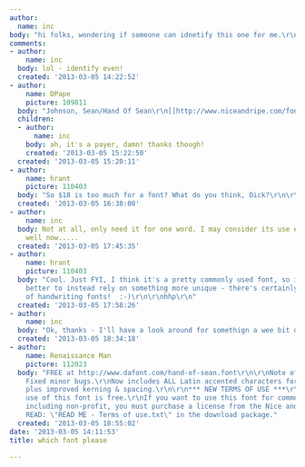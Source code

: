 ```yaml
---
author:
  name: inc
body: "hi folks, wondering if someone can idnetify this one for me.\r\nthanks in advance\r\nINC"
comments:
- author:
    name: inc
  body: lol - identify even!
  created: '2013-03-05 14:22:52'
- author:
    name: DPape
    picture: 109811
  body: "Johnson, Sean/Hand Of Sean\r\n[[http://www.niceandripe.com/fonts/]][img:sites/default/files/old-images/steam1_5017.jpg]"
  children:
  - author:
      name: inc
    body: ah, it's a payer, damn! thanks though!
    created: '2013-03-05 15:22:50'
  created: '2013-03-05 15:20:11'
- author:
    name: hrant
    picture: 110403
  body: "So $18 is too much for a font? What do you think, Dick?\r\n\r\nhhp\r\n"
  created: '2013-03-05 16:38:00'
- author:
    name: inc
  body: Not at all, only need it for one word. I may consider its use elsewhere as
    well now.....
  created: '2013-03-05 17:45:35'
- author:
    name: hrant
    picture: 110403
  body: "Cool. Just FYI, I think it's a pretty commonly used font, so it might be
    better to instead rely on something more unique - there's certainly no shortage
    of handwriting fonts!  :-)\r\n\r\nhhp\r\n"
  created: '2013-03-05 17:58:26'
- author:
    name: inc
  body: "Ok, thanks - I'll have a look around for somethign a wee bit different\r\nCheers\r\nINC"
  created: '2013-03-05 18:34:18'
- author:
    name: Renaissance Man
    picture: 112023
  body: "FREE at http://www.dafont.com/hand-of-sean.font\r\n\r\nNote of the author\r\nUPDATED:
    Fixed minor bugs.\r\nNow includes ALL Latin accented characters for all of Europe,
    plus improved kerning & spacing.\r\n\r\n*** NEW TERMS OF USE ***\r\nThe personal
    use of this font is free.\r\nIf you want to use this font for commercial use,
    including non-profit, you must purchase a license from the Nice and Ripe website:\r\n\r\nwww.niceandripe.com/fonts\r\n\r\nPLEASE
    READ: \"READ ME - Terms of use.txt\" in the download package."
  created: '2013-03-05 18:55:02'
date: '2013-03-05 14:11:53'
title: which font please

---
```

